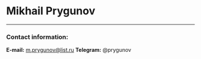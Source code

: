 # Mikhail Prygunov
---
### Contact information:
**E-mail:** m.prygunov@list.ru
**Telegram:** @prygunov